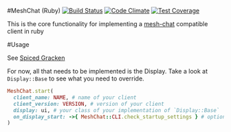 #MeshChat (Ruby) [![Build Status](https://travis-ci.org/NullVoxPopuli/meshchat.svg)](https://travis-ci.org/NullVoxPopuli/meshchat) [![Code Climate](https://codeclimate.com/github/NullVoxPopuli/meshchat/badges/gpa.svg)](https://codeclimate.com/github/NullVoxPopuli/meshchat) [![Test Coverage](https://codeclimate.com/github/NullVoxPopuli/meshchat/badges/coverage.svg)](https://codeclimate.com/github/NullVoxPopuli/meshchat/coverage)

This is the core functionality for implementing a [mesh-chat](https://github.com/neuravion/mesh-chat) compatible client in ruby

#Usage

See [Spiced Gracken](https://github.com/NullVoxPopuli/spiced_gracken)

For now, all that needs to be implemented is the Display.
Take a look at `Display::Base` to see what you need to override.

```ruby
MeshChat.start(
  client_name: NAME, # name of your client
  client_version: VERSION, # version of your client
  display: ui, # your class of your implementation of `Display::Base`
  on_display_start: ->{ MeshChat::CLI.check_startup_settings } # optional
)
```
